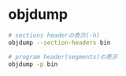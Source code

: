 # objdump

```sh
# sections headerの表示(-h)
objdump --section-headers bin

# program header(segments)の表示
objdump -p bin
```
